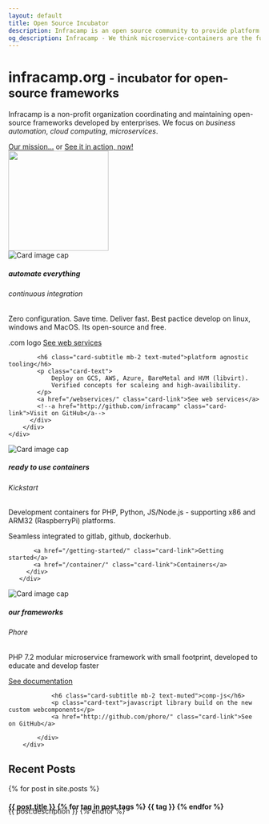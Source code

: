 ```yaml
---
layout: default
title: Open Source Incubator
description: Infracamp is an open source community to provide platform services for webdevelopers across multiple companies and private projects. All services are free and will always be free.
og_description: Infracamp - We think microservice-containers are the future of IoT and BigData development. Developers cooperate to deliver first class experience. Let us share our know-how across company boundaries and do even better together. 
---
```


<script type="application/ld+json" id="json-ld-data">
{
  "@context": "https://schema.org",
  "@type": "Organization",
  "url": "https://infracamp.org",
  "logo": "https://infracamp.org/assets/infracamp.png"
}
</script>

<script type="application/ld+json">
{
  "@context": "https://schema.org",
  "@type": "BreadcrumbList",
  "itemListElement": [{
    "@type": "ListItem",
    "position": 1,
    "name": "Infracamp.org",
    "item": "https://infracamp.org/"
  },{
        "@type": "ListItem",
        "position": 2,
        "name": "Home",
        "item": "https://infracamp.org/"
      }]
}
</script>

<script type="application/ld+json">
{
  "@context": "https://schema.org",
  "@type": "FAQPage",
  "mainEntity": [{
    "@type": "Question",
    "name": "What is kickstart.sh?",
    "acceptedAnswer": {
      "@type": "Answer",
      "text": "kickstart.sh is a bash script reading information about the container to start from .kick.yml and executing docker run with the correct parameters."
    }
  }, {
    "@type": "Question",
    "name": "What are kickstart flavor containers?",
    "acceptedAnswer": {
      "@type": "Answer",
      "text": "Flavor containers are intermediate containers. They provide preinstalled enviromnents but it is no application yet inside. Flavors are normally referred to in the from-section of .kick.yml and Dockerfile."
    }
  }, {
    "@type": "Question",
    "name": "What is Phore?",
    "acceptedAnswer": {
      "@type": "Answer",
      "text": "Phore is a set of PHP7.2+ libraries designed to support development of highly scalable microservices."
    }
  }]
  }
</script>

<div class="jumbotron pt-4 pb-4">
    <div class="row">
        <div class="col-10">
           <h1 class="display-4 mt-2">infracamp.org  <small> - incubator for open-source frameworks</small></h1>
           <p class="lead">
             Infracamp is a non-profit organization coordinating and maintaining open-source frameworks
             developed by enterprises. We focus on <i>business automation</i>, <i>cloud computing</i>, <i>microservices</i>.
           </p>
           <a href="/mission/" class="btn btn-primary">Our mission...</a> <span class="ml-4 mr-4">or</span> 
            <a href="/getting-started/" class="btn btn-danger">See it in action, now!</a>
        </div>
        <div class="col-2">
            <img src="/assets/infracamp.svg" width="200" class="rounded-circle shadow-sm">
        </div>
    </div>
  
  <!-- a class="btn btn-primary btn-lg" href="/mission" role="button">Learn more</a-->
</div>

<div class="row">
    <div class="col-sm-4">
        <div class="card">
          <img class="card-img-top" src="/assets/img/server2.jpg" alt="Card image cap">
          <div class="card-body">
            <h5 class="card-title">automate everything</h5>
            <h6 class="card-subtitle mb-2 text-muted">continuous integration</h6>
            <p class="card-text">
                 Zero configuration. Save time. Deliver fast. Best pactice develop on linux, windows and MacOS.
                 Its open-source and free.
            </p>
         .com logo   <a href="/webservices/" class="card-link">See web services</a>
            
            <h6 class="card-subtitle mb-2 text-muted">platform agnostic tooling</h6>
            <p class="card-text">
                Deploy on GCS, AWS, Azure, BareMetal and HVM (libvirt). 
                Verified concepts for scaleing and high-availibility.
            </p>
            <a href="/webservices/" class="card-link">See web services</a>
            <!--a href="http://github.com/infracamp" class="card-link">Visit on GitHub</a-->
          </div>
        </div>
    </div>
    
   <div class="col-sm-4">
       <div class="card">
         <img class="card-img-top" src="/assets/img/coding1.jpg" alt="Card image cap">
         <div class="card-body">
           <h5 class="card-title">ready to use containers</h5>
           <h6 class="card-subtitle mb-2 text-muted">Kickstart </h6>
           <p class="card-text">Development containers for PHP, Python, JS/Node.js - supporting x86 and ARM32 (RaspberryPi) platforms.</p>
           <p class="card-text">Seamless integrated to gitlab, github, dockerhub.</p>

           <a href="/getting-started/" class="card-link">Getting started</a>
           <a href="/container/" class="card-link">Containers</a>
         </div>
       </div>
   </div>
   
   <div class="col-sm-4">
        <div class="card">
            <img class="card-img-top" src="/assets/img/coding2.jpg" alt="Card image cap">
            <div class="card-body">
                <h5 class="card-title">our frameworks</h5>
                <h6 class="card-subtitle mb-2 text-muted">Phore</h6>
                <p class="card-text">PHP 7.2 modular microservice framework with small footprint, developed to educate and develop faster</p>
                <a href="/phore" class="card-link">See documentation</a>
            
                <h6 class="card-subtitle mb-2 text-muted">comp-js</h6>
                <p class="card-text">javascript library build on the new custom webcomponents</p>
                <a href="http://github.com/phore/" class="card-link">See on GitHub</a>
            
            </div>
        </div>
   </div>
</div>






<div class="row">
    <div class="container">
    <h2>Recent Posts</h2>
      {% for post in site.posts %}
          <h4 style="margin-bottom: -8px"><a href="{{ post.url }}">{{ post.title }}</a>
          {% for tag in post.tags %}
          <span class="h6 badge badge-primary">{{ tag }}</span>
          {% endfor %} </h4>
          {{ post.description }}        
      {% endfor %}
</div>



